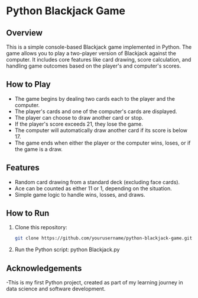 # Python Blackjack Game

## Overview
This is a simple console-based Blackjack game implemented in Python. The game allows you to play a two-player version of Blackjack against the computer. It includes core features like card drawing, score calculation, and handling game outcomes based on the player's and computer's scores.

## How to Play
- The game begins by dealing two cards each to the player and the computer.
- The player's cards and one of the computer's cards are displayed.
- The player can choose to draw another card or stop.
- If the player's score exceeds 21, they lose the game.
- The computer will automatically draw another card if its score is below 17.
- The game ends when either the player or the computer wins, loses, or if the game is a draw.

## Features
- Random card drawing from a standard deck (excluding face cards).
- Ace can be counted as either 11 or 1, depending on the situation.
- Simple game logic to handle wins, losses, and draws.

## How to Run
1. Clone this repository:
   ```bash
   git clone https://github.com/yourusername/python-blackjack-game.git
3. Run the Python script:
   python Blackjack.py

## Acknowledgements
-This is my first Python project, created as part of my learning journey in data science and software development.
